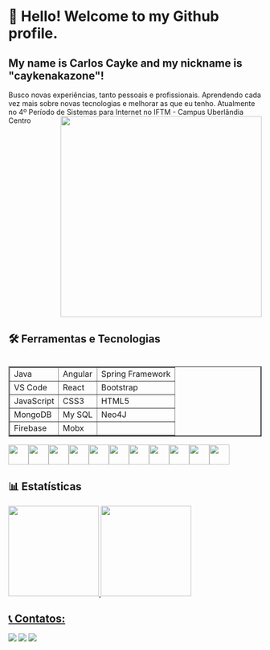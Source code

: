 # 👋 Hello! Welcome to my Github profile.
## My name is Carlos Cayke and my nickname is "caykenakazone"!

<table>
    <tr>
        Busco novas experiências, tanto pessoais e profissionais. Aprendendo cada vez mais sobre novas tecnologias e melhorar as que eu tenho.
    </tr>
    <tr>
    Atualmente no 4º Período de Sistemas para Internet no IFTM - Campus Uberlândia Centro
    </tr>
    <tr>
        <img src="https://raw.githubusercontent.com/MicaelliMedeiros/micaellimedeiros/master/image/computer-illustration.png" min-width="400px" max-width="400px" width="400px" align="right">
    </tr>
<table>


## 🛠 Ferramentas e Tecnologias
<table border="2">
    <tr>
        <td>Java</td>
        <td>Angular</td>
        <td>Spring Framework</td>
    </tr>
    <tr>
        <td>VS Code</td>
        <td>React</td>
        <td>Bootstrap</td>
    </tr>
    <tr>
        <td>JavaScript</td>
        <td>CSS3</td>
        <td>HTML5</td>
    </tr>
      <tr>
        <td>MongoDB</td>
        <td>My SQL</td>
        <td>Neo4J</td>
    </tr>   
    <tr>
        <td>Firebase</td>
        <td>Mobx</td>
        <td></td>
    </tr>    
</table>

  <div style="display: flex;">
          <img src="https://cdn.jsdelivr.net/gh/devicons/devicon/icons/javascript/javascript-original.svg" width="40" height="40"/> 
          <img src="https://cdn.jsdelivr.net/gh/devicons/devicon/icons/css3/css3-original.svg" width="40" height="40"/>
          <img src="https://cdn.jsdelivr.net/gh/devicons/devicon/icons/html5/html5-original-wordmark.svg" width="40" height="40"/>
          <img src="https://cdn.jsdelivr.net/gh/devicons/devicon/icons/figma/figma-original.svg" width="40" height="40"/>
          <img src="https://cdn.jsdelivr.net/gh/devicons/devicon/icons/mysql/mysql-original.svg" width="40" height="40"/>
          <img src="https://cdn.jsdelivr.net/gh/devicons/devicon/icons/java/java-original.svg" width="40" height="40"/>
          <img src="https://cdn.jsdelivr.net/gh/devicons/devicon/icons/spring/spring-original.svg" width="40" height="40"/>
          <img src="https://cdn.jsdelivr.net/gh/devicons/devicon/icons/react/react-original.svg" width="40" height="40"/>
          <img src="https://cdn.jsdelivr.net/gh/devicons/devicon/icons/bootstrap/bootstrap-original-wordmark.svg" width="40" height="40"/>
          <img src="https://www.svgrepo.com/download/331488/mongodb.svg" width="40" height="40"/>
          <img src="https://static-00.iconduck.com/assets.00/file-type-angular-icon-1907x2048-tobdkjt1.png" width="40"/>
             
  </div>

## 📊 Estatísticas
<div>
<a href="https://github.com/caykenakazone">
<img height="180em" src="https://github-readme-stats.vercel.app/api/top-langs/?username=caykenakazone&layout=compact&langs_count=7&theme=dracula"/> 
<img height="180em" src="https://github-readme-stats.vercel.app/api?username=caykenakazone&show_icons=true&theme=dracula&include_all_commits=true&count_private=true"/>
</div>

## 📞 Contatos:

<div>
<a href="https://www.instagram.com/cayke_nakazone/?hl=pt-br" target="_blank"><img src="https://img.shields.io/badge/-Instagram-%23E4405F?style=for-the-badge&logo=instagram&logoColor=white" target="_blank"></a>
<a href = "carloscaykebn@gmail.com"><img src="https://img.shields.io/badge/Gmail-D14836?style=for-the-badge&logo=gmail&logoColor=white" target="_blank"></a>
<a href="https://www.linkedin.com/in/carloscaykebn/" target="_blank"><img src="https://img.shields.io/badge/-LinkedIn-%230077B5?style=for-the-badge&logo=linkedin&logoColor=white" target="_blank"></a>   
</div>
          
<!--
**caykenakazone/caykenakazone** is a ✨ _special_ ✨ repository because its `README.md` (this file) appears on your GitHub profile.

Here are some ideas to get you started:

- 🔭 I’m currently working on ...
- 🌱 I’m currently learning ...
- 👯 I’m looking to collaborate on ...
- 🤔 I’m looking for help with ...
- 💬 Ask me about ...
- 📫 How to reach me: ...
- 😄 Pronouns: ...
- ⚡ Fun fact: ...
-->
